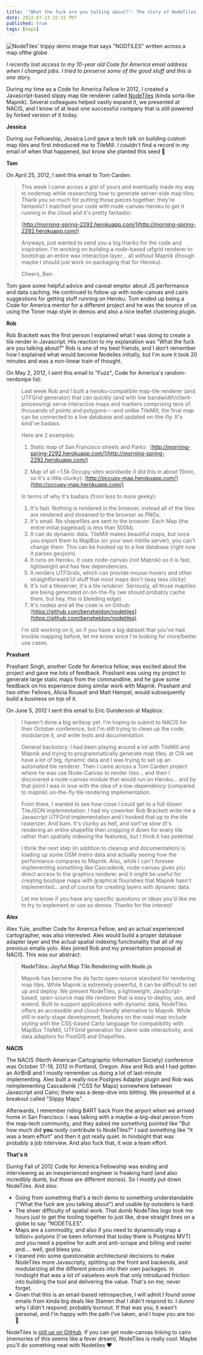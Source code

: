 ```yaml
---
title: '"What the fuck are you talking about?": The story of NodeTiles'
date: 2022-07-13 22:31 PDT
published: true
tags: [maps]
---
```


![NodeTiles' trippy demo image that says "NODTILES" written across a map ofthe globe](/uploads/2022-07/nodetiles.png)

_I recently lost access to my 10-year old Code for America email address when I changed jobs. I tried to preserve some of the good stuff and this is one story._

During my time as a Code for America Fellow in 2012, I created a Javascript-based slippy map tile renderer called [NodeTiles](https://github.com/nodetiles/nodetiles-core) (kinda sorta like Mapnik). Several colleagues helped vastly expand it, we presented at NACIS, and I know of at least one successful company that is still powered by forked version of it today.

**Jessica**

During our Fellowship, Jessica Lord gave a tech talk on building custom map tiles and first introduced me to TileMill. I couldn't find a record in my email of when that happened, but know she planted this seed 🌱

**Tom**

On April 25, 2012, I sent this email to Tom Carden:

> This week I came across a gist of yours and eventually made my way to nodemap while researching how to generate server-side map tiles. Thank you so much for putting those pieces together; they're fantastic! I matched your code with node-canvas-heroku to get it running in the cloud and it's pretty fantastic:
>
>  [http://morning-spring-2292.herokuapp.com/](http://morning-spring-2292.herokuapp.com/)
>
> Anyways, just wanted to send you a big thanks for the code and inspiration. I'm working on building a node-based utfgrid renderer to bootstrap an entire wax interaction layer... all without Mapnik (though maybe I should just work on packaging that for Heroku).
>
> Cheers,
> Ben

Tom gave some helpful advice and caveat emptor about JS performance and data caching. He continued to follow up with node-canvas and cairo suggestions for getting stuff running on Heroku. Tom ended up being a Code for America mentor for a different project and he was the source of us using the Toner map style in demos and also a nice leaflet clustering plugin.

**Rob**

Rob Brackett was the first person I explained what I was doing to create a tile render in Javascript. His reaction to my explanation was "What the fuck are you talking about?" Rob is one of my best friends, and I don't remember how I explained what would become Nodeiles initially, but I'm sure it took 20 minutes and was a non-linear train of thought.

On May 2, 2012, I sent this email to "Fuzz", Code for America's random-nerdsnipe list:

<blockquote markdown="1">

Last week Rob and I built a heroku-compatible map-tile renderer (and UTFGrid generator) that can quickly (and with low bandwidth/client-processing) serve interactive maps and markers comprising tens of thousands of points and polygons---and unlike TileMill, the final map can be connected to a live database and updated on-the-fly. It's kind've badass.

Here are 2 examples:

1. Static map of San Francisco streets and Parks: 
 [http://morning-spring-2292.herokuapp.com/](http://morning-spring-2292.herokuapp.com/)

2. Map of all ~1.5k Occupy sites worldwide (I did this in about 15min, so it's a little clunky):
 [http://occupy-map.herokuapp.com/](http://occupy-map.herokuapp.com/)

In terms of why it's badass (from less to more geeky):

1. It's fast. Nothing is rendered in the browser, instead all of the tiles are rendered and streamed to the browser as PNGs.
2. It's small. No shapefiles are sent to the browser. Each Map (the entire initial pageload) is less than 500kb.
3. It can do dynamic data. TileMill makes beautiful maps, but once you export them to MapBox (or your own mbtile server), you can't change them. This can be hooked up to a live database (right now it parses geojson).
4. It runs on Heroku. It uses node-canvas (not Mapnik) so it is fast, lightweight and has few dependencies.
5. It renders UTFGrids, which can provide mouse-hovers and other straightforward UI stuff that most maps don't (way less clicky)
6. It's not a tileserver, it's a tile *renderer*. Seriously, all those maptiles are being generated on on-the-fly (we should probably cache them, but hey, this is bleeding edge)
7. It's nodejs and all the code is on Github:  [https://github.com/bensheldon/nodetiles](https://github.com/bensheldon/nodetiles)  

I'm still working on it, so if you have a big dataset that you've had trouble mapping before, let me know since I'm looking for more/better use cases.

</blockquote>

**Prashant**

Prashant Singh, another Code for America fellow, was excited about the project and gave me lots of feedback. Prashant was using my project to generate large static maps from the commandline, and he gave some feedback on his experience doing similar work with Mapnik. Prashant and two other Fellows, Alicia Rouault and Matt Hampel, would subsequently build a business on top of it.

On June 5, 2012 I sent this email to Eric Gunderson at Mapbox:

<blockquote markdown="1">

I haven't done a big writeup yet. I'm hoping to submit to NACIS for their October conference, but I'm still trying to clean up the code, modularize it, and write tests and documentation.

General backstory: I had been playing around a lot with TileMill and Mapnik and trying to programmatically generate map tiles; at CfA we have a lot of big, dynamic data and I was trying to set up an automated tile renderer. Then I came across a Tom Carden project where he was use Node-Canvas to render tiles... and then I discovered a node-canvas module that would run on Heroku... and by that point I was in love with the idea of a low-dependency (compared to mapnik) on-the-fly tile rendering implementation.

From there, I wanted to see how close I could get to a full-blown TileJSON implementation. I had my coworker Rob Brackett write me a Javascript UTFGrid implementation and I hooked that up to the tile rasterizer. And bam. It's clunky as hell, and sort've slow (it's rendering an entire shapefile then cropping it down for every tile rather than spatially indexing the features), but I think it has potential. 

I think the next step (in addition to cleanup and documentation) is loading up some OSM metro data and actually seeing how the performance compares to Mapnik. Also, while I can't foresee implementing something like Cascadenik, node-canvas gives you direct access to the graphics renderer and it might be useful for creating boutique maps with graphical flourishes that Mapnik hasn't implemented... and of course for creating layers with dynamic data.

Let me know if you have any specific questions or ideas you'd like me to try to implement or use as demos. Thanks for the interest!

</blockquote>

**Alex**

Alex Yule, another Code for America Fellow, and an actual experienced cartographer, was also interested. Alex would build a proper database adapter layer and the actual spatial indexing functionality that all of my previous emails yolo. Alex joined Rob and my presentation proposal at NACIS. This was our abstract:

> **NodeTiles: Joyful Map Tile Rendering with Node.js**
>
> Mapnik has become the de facto open-source standard for rendering map tiles. While Mapnik is extremely powerful, it can be difficult to set up and deploy. We present NodeTiles, a lightweight, JavaScript-based, open-source map tile renderer that is easy to deploy, use, and extend. Built to support applications with dynamic data, NodeTiles offers an accessible and cloud-friendly alternative to Mapnik. While still in early-stage development, features on the road-map include styling with the CSS-based Carto language for compatibility with MapBox TileMill, UTFGrid generation for client-side interactivity, and data adaptors for PostGIS and Shapefiles.

**NACIS**

The NACIS (North American Cartographic Information Society) conference was October 17-19, 2012 in Portland, Oregon. Alex and Rob and I had gotten an AirBnB and I mostly remember us doing a lot of last-minute implementing. Alex built a really nice Postgres Adapter plugin and Rob was reimplementing Cascadenik ("CSS for Maps) somewhere between Javascript and Cairo; there was a deep-dive into blitting. We presented at a breakout called "Slippy Maps".

Afterwards, I remember riding BART back from the airport when we arrived home in San Francisco. I was talking with a maybe-a-big-deal person from the map-tech community, and they asked me something pointed like "But how much did **you** _really_ contribute to NodeTiles?" I said something like "It was a team effort" and then it got really quiet. In hindsight that was probably a job interview. And also fuck that, it _was_ a team effort.

**That's it**

During Fall of 2012 Code for America Fellowship was ending and interviewing as an inexperienced engineer is freaking hard (and also incredibly dumb, but those are different stories). So I mostly put down NodeTiles. And also:

- Going from something that’s a tech demo to something understandable ("What the fuck are you talking about") and usable by outsiders is hard.
- The sheer difficulty of spatial work. That dumb NodeTiles logo took me hours just to get the tooling together to just like, draw straight lines on a globe to say "NODETILES".
- Maps are a commodity, and also if you need to dynamically map a billion+ polyons (I've been informed that today there is Postgres MVT) _and_ you need a pipeline for auth and anti-scrape and billing and raster and.... well, god bless you.
- I leaned into some questionable architectural decisions to make NodeTiles more Javascripty, splitting up the front and backends, and modularizing all the different pieces into their own packages. In hindsight that was a lot of valueless work that only introduced friction into building the tool and delivering the value. That's on me; never forget.
- Given that this is an email-based retrospective, I will admit I found some emails from kinda big deals like Stamen that I didn't respond to. I dunno why I didn't respond; probably burnout. If that was you, it wasn't personal, and I'm happy with the path I've taken, and I hope you are too 🤗

NodeTiles is [still up on GitHub](https://github.com/nodetiles). If you can get node-canvas linking to cairo (memories of this seems like a fever dream), NodeTiles is really cool. Maybe you'll do something neat with Nodetiles ❤️
